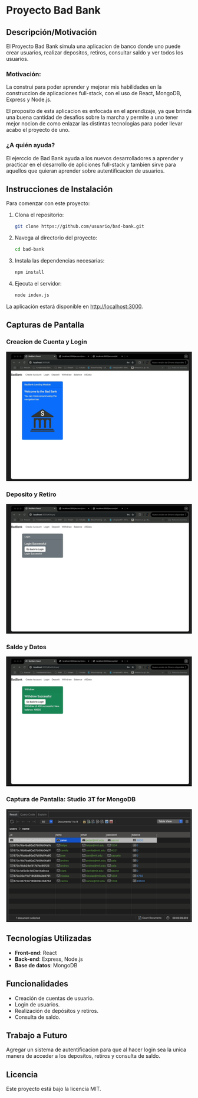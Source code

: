 # Proyecto Bad Bank

## Descripción/Motivación

El Proyecto Bad Bank simula una aplicacion de banco donde uno puede crear usuarios, realizar depositos, retiros, consultar saldo y ver todos los usuarios. 

### Motivación:

La construi para poder aprender y mejorar mis habilidades en la construccion de aplicaciones full-stack, con el
uso de React, MongoDB, Express y Node.js.

El proposito de esta aplicacion es enfocada en el aprendizaje, ya que brinda una buena cantidad de desafios sobre la marcha 
y permite a uno tener mejor nocion de como enlazar las distintas tecnologias para poder llevar acabo el proyecto de uno.


### ¿A quién ayuda?

El ejerccio de Bad Bank ayuda  a los nuevos desarrolladores a aprender y practicar en el desarrollo de apliciones full-stack
y tambien sirve para aquellos que quieran aprender sobre autentificacion de usuarios.

## Instrucciones de Instalación

Para comenzar con este proyecto:

1. Clona el repositorio:

    ```bash
    git clone https://github.com/usuario/bad-bank.git
    ```

2. Navega al directorio del proyecto:

    ```bash
    cd bad-bank
    ```

3. Instala las dependencias necesarias:

    ```bash
    npm install
    ```

4. Ejecuta el servidor:

    ```bash
    node index.js
    ```

La aplicación estará disponible en [http://localhost:3000](http://localhost:3000).

## Capturas de Pantalla

### Creacion de Cuenta y Login
![GIF 1](./img/gif-1.gif)

### Deposito y Retiro
![GIF 2](./img/gif-2.gif)

### Saldo y Datos
![GIF 3](./img/gif-3.gif)

### Captura de Pantalla: Studio 3T for MongoDB
![Mongo GUI](./img/Mongo%20GUI.png)

## Tecnologías Utilizadas

- **Front-end**: React
- **Back-end**: Express, Node.js
- **Base de datos**: MongoDB


## Funcionalidades

- Creación de cuentas de usuario.
- Login de usuarios.
- Realización de depósitos y retiros.
- Consulta de saldo.

## Trabajo a Futuro
Agregar un sistema de autentificacion para que al hacer login sea la unica manera de acceder a los depositos, retiros y consulta de saldo.

## Licencia

Este proyecto está bajo la licencia MIT.

